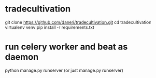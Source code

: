 # tradecultivation

git clone https://github.com/daneri/tradecultivation.git
cd tradecultivation
virtualenv venv
pip install -r requirements.txt
# run celery worker and beat as daemon
python manage.py runserver (or just manage.py runserver)